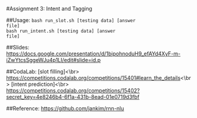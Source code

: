 #Assignment 3: Intent and Tagging

##Usage:
<code>bash run\_slot.sh \[testing data\] \[answer file\]</code></br>
<code>bash run\_intent.sh \[testing data\] \[answer file\]</code>

##Slides:
https://docs.google.com/presentation/d/1bipohnoduH9_efAYd4XyF-m-iZwYtcsSggeWJu4p1LI/edit#slide=id.p

##CodaLab:
[slot filling]<\br>
https://competitions.codalab.org/competitions/15401#learn_the_details<\br>
[intent prediction]<\br>
https://competitions.codalab.org/competitions/15402?secret_key=4e8246b4-6f1a-431b-8ead-01e0719d3fbf

##Reference:
https://github.com/jankim/rnn-nlu
